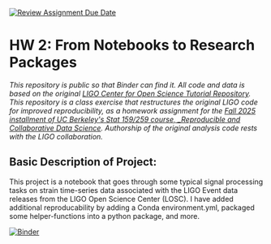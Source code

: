 [![Review Assignment Due Date](https://classroom.github.com/assets/deadline-readme-button-22041afd0340ce965d47ae6ef1cefeee28c7c493a6346c4f15d667ab976d596c.svg)](https://classroom.github.com/a/y12QcJaO)
# HW 2: From Notebooks to Research Packages

_This repository is public so that Binder can find it. All code and data is based on the original [LIGO Center for Open Science Tutorial Repository](https://github.com/losc-tutorial/LOSC_Event_tutorial). This repository is a class exercise that restructures the original LIGO code for improved reproducibility, as a homework assignment for the [Fall 2025 installment of UC Berkeley's Stat 159/259 course, _Reproducible and Collaborative Data Science](https://ucb-stat-159-f25.github.io/site/). Authorship of the original analysis code rests with the LIGO collaboration._

## Basic Description of Project:

This project is a notebook that goes through some typical signal processing tasks on strain time-series data associated with the LIGO Event data releases from the LIGO Open Science Center (LOSC). I have added additional reproducability by adding a Conda environment.yml, packaged some helper-functions into a python package, and more.

[![Binder](https://mybinder.org/badge_logo.svg)](https://mybinder.org/v2/gh/UCB-stat-159-f25/hw-2-calv2n/HEAD?urlpath=%2Fdoc%2Ftree%2FLOSC_Event_tutorial.ipynb)